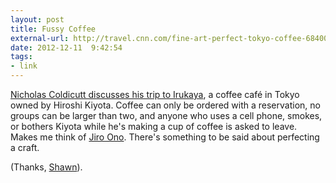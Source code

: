 ```yaml
---
layout: post
title: Fussy Coffee
external-url: http://travel.cnn.com/fine-art-perfect-tokyo-coffee-684001
date: 2012-12-11  9:42:54
tags:
- link
---
```


[Nicholas Coldicutt discusses his trip to Irukaya](http://travel.cnn.com/fine-art-perfect-tokyo-coffee-684001), a coffee café in Tokyo owned by Hiroshi Kiyota. Coffee can only be ordered with a reservation, no groups can be larger than two, and anyone who uses a cell phone, smokes, or bothers Kiyota while he's making a cup of coffee is asked to leave. Makes me think of [Jiro Ono](http://en.wikipedia.org/wiki/Jiro_Dreams_of_Sushi). There's something to be said about perfecting a craft. 

(Thanks, [Shawn](http://shawnblanc.net/2012/12/fussy-coffee/)).
